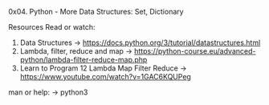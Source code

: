 0x04. Python - More Data Structures: Set, Dictionary

Resources
Read or watch:
1) Data Structures -> https://docs.python.org/3/tutorial/datastructures.html
2) Lambda, filter, reduce and map -> https://python-course.eu/advanced-python/lambda-filter-reduce-map.php
3) Learn to Program 12 Lambda Map Filter Reduce -> https://www.youtube.com/watch?v=1GAC6KQUPeg

man or help:
-> python3
